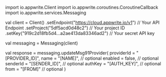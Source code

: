 import io.appwrite.Client
import io.appwrite.coroutines.CoroutineCallback
import io.appwrite.services.Messaging

val client = Client()
    .setEndpoint("https://cloud.appwrite.io/v1") // Your API Endpoint
    .setProject("5df5acd0d48c2") // Your project ID
    .setKey("919c2d18fb5d4...a2ae413da83346ad2") // Your secret API key

val messaging = Messaging(client)

val response = messaging.updateMsg91Provider(
    providerId = "[PROVIDER_ID]",
    name = "[NAME]", // optional
    enabled = false, // optional
    senderId = "[SENDER_ID]", // optional
    authKey = "[AUTH_KEY]", // optional
    from = "[FROM]" // optional
)
